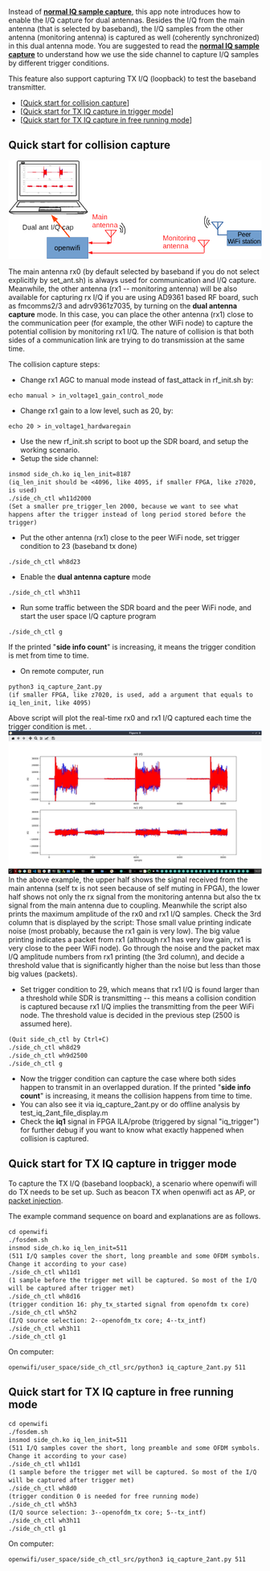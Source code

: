 <!--
Author: Xianjun jiao
SPDX-FileCopyrightText: 2019 UGent
SPDX-License-Identifier: AGPL-3.0-or-later
-->


Instead of [**normal IQ sample capture**](iq.md), this app note introduces how to enable the I/Q capture for dual antennas. Besides the I/Q from the main antenna (that is selected by baseband), the I/Q samples from the other antenna (monitoring antenna) is captured as well (coherently synchronized) in this dual antenna mode. You are suggested to read the [**normal IQ sample capture**](iq.md) to understand how we use the side channel to capture I/Q samples by different trigger conditions.

This feature also support capturing TX I/Q (loopback) to test the baseband transmitter.

- [[Quick start for collision capture](#Quick-start-for-collision-capture)]
- [[Quick start for TX IQ capture in trigger mode](#Quick-start-for-TX-IQ-capture-in-trigger-mode)]
- [[Quick start for TX IQ capture in free running mode](#Quick-start-for-TX-IQ-capture-in-free-running-mode)]

## Quick start for collision capture
![](./iq_2ant-setup.png)

  The main antenna rx0 (by default selected by baseband if you do not select explicitly by set_ant.sh) is always used for communication and I/Q capture. Meanwhile, the other antenna (rx1 -- monitoring antenna) will be also available for capturing rx I/Q if you are using AD9361 based RF board, such as fmcomms2/3 and adrv9361z7035, by turning on the **dual antenna capture** mode. In this case, you can place the other antenna (rx1) close to the communication peer (for example, the other WiFi node) to capture the potential collision by monitoring rx1 I/Q. The nature of collision is that both sides of a communication link are trying to do transmission at the same time.
  
  The collision capture steps:
  - Change rx1 AGC to manual mode instead of fast_attack in rf_init.sh by:
  ```
  echo manual > in_voltage1_gain_control_mode
  ```
  - Change rx1 gain to a low level, such as 20, by:
  ```
  echo 20 > in_voltage1_hardwaregain
  ```
  - Use the new rf_init.sh script to boot up the SDR board, and setup the working scenario.
  - Setup the side channel:
  ```
  insmod side_ch.ko iq_len_init=8187
  (iq_len_init should be <4096, like 4095, if smaller FPGA, like z7020, is used)
  ./side_ch_ctl wh11d2000
  (Set a smaller pre_trigger_len 2000, because we want to see what happens after the trigger instead of long period stored before the trigger)
  ```
  - Put the other antenna (rx1) close to the peer WiFi node, set trigger condition to 23 (baseband tx done)
  ```
  ./side_ch_ctl wh8d23
  ```
  - Enable the **dual antenna capture** mode
  ```
  ./side_ch_ctl wh3h11
  ```
  - Run some traffic between the SDR board and the peer WiFi node, and start the user space I/Q capture program
  ```
  ./side_ch_ctl g
  ```
  If the printed "**side info count**" is increasing, it means the trigger condition is met from time to time.
  - On remote computer, run
  ```
  python3 iq_capture_2ant.py
  (if smaller FPGA, like z7020, is used, add a argument that equals to iq_len_init, like 4095)
  ```
  Above script will plot the real-time rx0 and rx1 I/Q captured each time the trigger condition is met. . 
  ![](./iq_2ant-screen-shot.jpg)
  In the above example, the upper half shows the signal received from the main antenna (self tx is not seen because of self muting in FPGA), the lower half shows not only the rx signal from the monitoring antenna but also the tx signal from the main antenna due to coupling.
  Meanwhile the script also prints the maximum amplitude of the rx0 and rx1 I/Q samples. Check the 3rd column that is displayed by the script: Those small value printing indicate noise (most probably, because the rx1 gain is very low). The big value printing indicates a packet from rx1 (although rx1 has very low gain, rx1 is very close to the peer WiFi node). Go through the noise and the packet max I/Q amplitude numbers from rx1 printing (the 3rd column), and decide a threshold value that is significantly higher than the noise but less than those big values (packets).
  - Set trigger condition to 29, which means that rx1 I/Q is found larger than a threshold while SDR is transmitting -- this means a collision condition is captured because rx1 I/Q implies the transmitting from the peer WiFi node. The threshold value is decided in the previous step (2500 is assumed here).
  ```
  (Quit side_ch_ctl by Ctrl+C)
  ./side_ch_ctl wh8d29
  ./side_ch_ctl wh9d2500
  ./side_ch_ctl g
  ```
  - Now the trigger condition can capture the case where both sides happen to transmit in an overlapped duration. If the  printed "**side info count**" is increasing, it means the collision happens from time to time.
  - You can also see it via iq_capture_2ant.py or do offline analysis by test_iq_2ant_file_display.m 
  - Check the **iq1** signal in FPGA ILA/probe (triggered by signal "iq_trigger") for further debug if you want to know what exactly happened when collision is captured.

## Quick start for TX IQ capture in trigger mode

To capture the TX I/Q (baseband loopback), a scenario where openwifi will do TX needs to be set up. Such as beacon TX when openwifi act as AP, or [packet injection](inject_80211.md).

The example command sequence on board and explanations are as follows.
```
cd openwifi
./fosdem.sh
insmod side_ch.ko iq_len_init=511
(511 I/Q samples cover the short, long preamble and some OFDM symbols. Change it according to your case)
./side_ch_ctl wh11d1
(1 sample before the trigger met will be captured. So most of the I/Q will be captured after trigger met)
./side_ch_ctl wh8d16
(trigger condition 16: phy_tx_started signal from openofdm tx core)
./side_ch_ctl wh5h2
(I/Q source selection: 2--openofdm_tx core; 4--tx_intf)
./side_ch_ctl wh3h11
./side_ch_ctl g1
```
On computer:
```
openwifi/user_space/side_ch_ctl_src/python3 iq_capture_2ant.py 511

```

## Quick start for TX IQ capture in free running mode

```
cd openwifi
./fosdem.sh
insmod side_ch.ko iq_len_init=511
(511 I/Q samples cover the short, long preamble and some OFDM symbols. Change it according to your case)
./side_ch_ctl wh11d1
(1 sample before the trigger met will be captured. So most of the I/Q will be captured after trigger met)
./side_ch_ctl wh8d0
(trigger condition 0 is needed for free running mode)
./side_ch_ctl wh5h3
(I/Q source selection: 3--openofdm_tx core; 5--tx_intf)
./side_ch_ctl wh3h11
./side_ch_ctl g1
```
On computer:
```
openwifi/user_space/side_ch_ctl_src/python3 iq_capture_2ant.py 511

```
